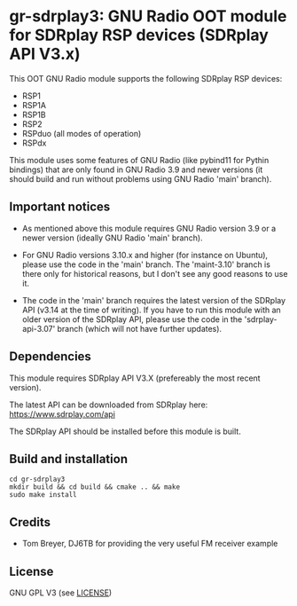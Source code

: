 # gr-sdrplay3: GNU Radio OOT module for SDRplay RSP devices (SDRplay API V3.x)


This OOT GNU Radio module supports the following SDRplay RSP devices:
  - RSP1
  - RSP1A
  - RSP1B
  - RSP2
  - RSPduo (all modes of operation)
  - RSPdx

This module uses some features of GNU Radio (like pybind11 for Pythin bindings) that are only found in GNU Radio 3.9 and newer versions (it should build and run without problems using GNU Radio 'main' branch).


## Important notices

- As mentioned above this module requires GNU Radio version 3.9 or a newer version (ideally GNU Radio 'main' branch).

- For GNU Radio versions 3.10.x and higher (for instance on Ubuntu), please use the code in the 'main' branch. The 'maint-3.10' branch is there only for historical reasons, but I don't see any good reasons to use it. 

- The code in the 'main' branch requires the latest version of the SDRplay API (v3.14 at the time of writing). If you have to run this module with an older version of the SDRplay API, please use the code in the 'sdrplay-api-3.07' branch (which will not have further updates).


## Dependencies

This module requires SDRplay API V3.X (prefereably the most recent version).

The latest API can be downloaded from SDRplay here: https://www.sdrplay.com/api

The SDRplay API should be installed before this module is built.


## Build and installation

```
cd gr-sdrplay3
mkdir build && cd build && cmake .. && make
sudo make install
```


## Credits

- Tom Breyer, DJ6TB for providing the very useful FM receiver example


## License

GNU GPL V3 (see [LICENSE](LICENSE))
